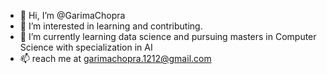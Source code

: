 - 👋 Hi, I’m @GarimaChopra
- 👀 I’m interested in learning and contributing.
- 🌱 I’m currently learning data science and pursuing masters in Computer Science with specialization in AI
- 📫 reach me at garimachopra.1212@gmail.com


